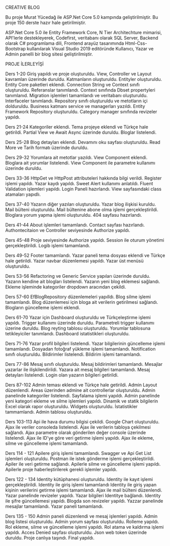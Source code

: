 CREATIVE BLOG

Bu proje Murat Yücedağ ile ASP.Net Core 5.0 kampında geliştirilmiştir. Bu proje 150 derste hazır hale getirilmiştir.

ASP.Net Core 5.0 ile Entity Framework Core, N Tier Architechture mimarisi, API'lerle destekleyerek, Codefirst, veritabanı olarak SQL Server, Backend olarak C# programlama dili, Frontend arayüz tasarımında Html-Css-Bootstrap kullanılarak Visual Studio 2019 editöründe Kullanıcı, Yazar ve Admin panelli bir blog sitesi geliştirilmiştir.

PROJE İLERLEYİŞİ

Ders 1-20 Giriş yapıldı ve proje oluşturuldu. View, Controller ve Layout kavramları üzerinde duruldu. Katmanların oluşturuldu. Entityler oluşturuldu. Entity Core paketleri eklendi. Connection String ve Context sınıfı oluşturuldu. Referanslar tanımlandı. Context sınıfında Dbset propertyleri tanımlanıd. Migration işlemleri tamamlandı ve veritabanı oluşturuldu. Interfaceler tanımlandı. Repository sınıfı oluşturuldu ve metotların içi dolduruldu. Business katmanı service ve managerları yazıldı. Entity Framework Repository oluşturuldu. Category manager sınıfında revizeler yapıldı.

Ders 21-24 Kategoriler eklendi. Tema projeye eklendi ve Türkçe hale getirildi. Partial View ve Await Async üzerinde duruldu. Bloglar listelendi.

Ders 25-28 Blog detayları eklendi. Devamını oku sayfası oluşturuldu. Read More ve Tarih formatı üzerinde duruldu.

Ders 29-32 Yorumlara ait metotlar yazıldı. View Component eklendi. Bloglara ait yorumlar listelendi. View Component ile parametre kullanımı üzerinde duruldu.

Ders 33-36 HttpGet ve HttpPost attributeleri hakkında bilgi verildi. Register işlemi yapıldı. Yazar kaydı yapıldı. Sweet Alert kullanımı anlatıldı. Fluent Validation işlemleri yapıldı. Login Paneli hazırlandı. View sayfasındaki class atamaları yapıdlı.

Ders 37-40 Yazarın diğer yazıları oluşturuldu. Yazar blog ilişkisi kuruldu. Mail bülteni oluşturuldu. Mail bültenine abone olma işlemi gerçekleştirildi. Bloglara yorum yapma işlemi oluşturuldu. 404 sayfasu hazırlandı.

Ders 41-44 About işlemleri tamamlandı. Contact sayfası hazırlandı. Authontecitaion ve Controller seviyesinde Authorize yapıldı.

Ders 45-48 Proje seviyesinde Authorize yapıldı. Session ile oturum yönetimi gerçekleştirildi. Logib işlemi tamamlandı.

Ders 49-52 Footer tamamlandı. Yazar paneli tema dosyası eklendi ve Türkçe hale getirildi. Yazar navbar düzenlemesi yapıldı. Yazar üst menüsü oluşturuldu.

Ders 53-56 Refactoring ve Generic Service yapıları üzerinde duruldu. Yazarın kendine ait blogları listelendi. Yazarın yeni blog eklemesi sağlandı. Ekleme işleminde kategoriler dropdown aracından çekildi.

Ders 57-60 EfBlogRepository düzenlemeleri yapılldı. Blog silme işlemi tamamlandı. Blog düzenlemesi için bloga ait verilerin getirilmesi sağlandı. Blogların güncelleme işlemi eklendi.

Ders 61-70 Yazar için Dashboard oluşturuldu ve Türkçeleştirme işlemi yapıldı. Trigger kullanımı üzerinde duruldu. Parametreli trigger kullanımı üzerine duruldu. Blog reyting tablosu oluşturuldu. Yorumlar tablosuna tetikleyiciler tanımlandı. Dashboard istatistikleri oluşturuldu.

Ders 71-76 Yazar profil bilgileri listelendi. Yazar bilgilerinin güncelleme işlemi tamamlandı. Dosyadan fotoğraf yükleme işlemi tamamlandı. Notification sınıfı oluşturuldu. Bildirimler listelendi. Bildirim işlemi tamamlandı.

Ders 77-86 Mesaj sınıfı oluşturuldu. Mesaj bildirimleri tamamlandı. Mesajlar yazarlar ile ilişkilendirildi. Yazara ait mesaj bilgileri tamamlandı. Mesaj detayları listelendi. Login olan yazarın bilgileri getirildi.

Ders 87-102 Admin teması eklendi ve Türkçe hale getirildi. Admin Layout düzenlendi. Areas üzerinden admine ait controllerlar oluşturuldu. Admin panelinde kategoriler listelendi. Sayfalama işlemi yapıldı. Admin panelinde yeni kategori ekleme ve silme işlemleri yapıldı. Dinamik ve statik bilgilerin Excel olarak rapor oluşturuldu. Widgets oluşturuldu. İstatistikler tammamlandı. Admin tablosu oluşturuldu.

Ders 103-113 Api ile hava durumu bilgisi çekildi. Google Chart oluşturuldu. Ajax ile veriler consoleda listelendi. Ajax ile verilerin tabloya çekilmesi sağlandı. Ajax parametre olarak gönderilen değer console üzerinde listelendi. Ajax ile ID'ye göre veri getirme işlemi yapıldı. Ajax ile ekleme, silme ve güncelleme işlemi tamamlandı.

Ders 114 - 121 Apilere giriş işlemi tamamlandı. Swagger ve Api Get List işlemleri oluşturuldu. Postman ile istek gönderme işlemi gerçekleştirildi. Apiler ile veri getirme sağlandı. Apilerle silme ve güncelleme işlemi yapıldı. Apilerle proje haberleştirilerek gerekli işlemler yapıldı.

Ders 122 - 134 Identity kütüphanesi oluşturuldu. Identity ile kayıt işlemi gerçekleştirildi. Identity ile giriş işlemi tamamlandı Identity ile giriş yapan kişinin verilerini getirme işlemi tamamlandı. Ajax ile mail bülteni düzenlendi. Yazar panelinde revizeler yapıldı. Yazar bilgileri Identitye bağlandı. Identity ile şifre güncellemesi yapıldı. Blogda son revizeler yapıldı. Yazzar panelinde mesajlar tamamlandı. Yazar paneli tamamlandı.

Ders 135 - 150 Admin paneli düzenlendi ve mesaj işlemleri yapıldı. Admin blog listesi oluşturuldu. Admin yorum sayfası oluşturuldu. Rolleme yapıldı. Rol ekleme, silme ve güncelleme işlemi yapıldı. Rol atama ve kaldırma işlemi yapıldı. Acces Denied sayfası oluşturuldu. Json web token üzerinde duruldu. Proje canlıya taşındı. Final yapıldı.
